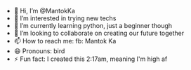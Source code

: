 - 👋 Hi, I’m @MantokKa
- 👀 I’m interested in trying new techs
- 🌱 I’m currently learning python, just a beginner though 
- 💞️ I’m looking to collaborate on creating our future together 
- 📫 How to reach me: fb: Mantok Ka
- 😄 Pronouns: bird
- ⚡ Fun fact: I created this 2:17am, meaning I'm high af 

<!---
MantokKa/MantokKa is a ✨ special ✨ repository because its `README.md` (this file) appears on your GitHub profile.
You can click the Preview link to take a look at your changes.
--->
